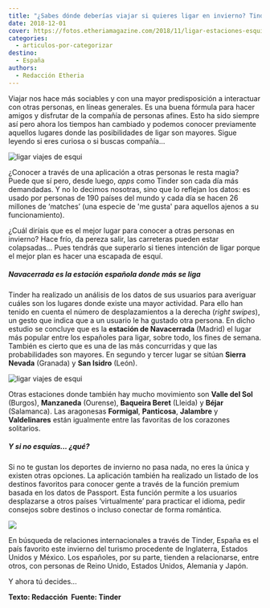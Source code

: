 ```yaml
---
title: "¿Sabes dónde deberías viajar si quieres ligar en invierno? Tinder, sí!"
date: 2018-12-01
cover: https://fotos.etheriamagazine.com/2018/11/ligar-estaciones-esqui.jpg
categories: 
  - articulos-por-categorizar
destino: 
  - España
authors: 
  - Redacción Etheria
---
```


Viajar nos hace más sociables y con una mayor predisposición a interactuar con otras personas, en líneas generales. Es una buena fórmula para hacer amigos y disfrutar de la compañía de personas afines. Esto ha sido siempre así pero ahora los tiempos han cambiado y podemos conocer previamente aquellos lugares donde las posibilidades de ligar son mayores. Sigue leyendo si eres curiosa o si buscas compañía...

![ligar viajes de esqui](https://fotos.etheriamagazine.com/2018/11/ligar-estaciones-esqui.jpg)

¿Conocer a través de una aplicación a otras personas le resta magia? Puede que sí pero, desde luego, _apps_ como Tinder son cada día más demandadas. Y no lo decimos nosotras, sino que lo reflejan los datos: es usado por personas de 190 países del mundo y cada día se hacen 26 millones de ‘matches’ (una especie de 'me gusta' para aquellos ajenos a su funcionamiento).

¿Cuál diríais que es el mejor lugar para conocer a otras personas en invierno? Hace frío, da pereza salir, las carreteras pueden estar colapsadas... Pues tendrás que superarlo si tienes intención de ligar porque el mejor plan es hacer una escapada de esquí.

##### Navacerrada es la estación española donde más se liga

Tinder ha realizado un análisis de los datos de sus usuarios para averiguar cuáles son los lugares donde existe una mayor actividad. Para ello han tenido en cuenta el número de desplazamientos a la derecha (_right swipes_), un gesto que indica que a un usuario le ha gustado otra persona. En dicho estudio se concluye que es la **estación de Navacerrada** (Madrid) el lugar más popular entre los españoles para ligar, sobre todo, los fines de semana. También es cierto que es una de las más concurridas y que las probabilidades son mayores. En segundo y tercer lugar se sitúan **Sierra Nevada** (Granada) y **San Isidro** (León).

![ligar viajes de esqui](https://fotos.etheriamagazine.com/2018/11/ligar-estaciones-esqui-2.jpg)

Otras estaciones donde también hay mucho movimiento son **Valle del Sol** (Burgos), **Manzaneda** (Ourense), **Baqueira Beret** (Lleida) y **Béjar** (Salamanca). Las aragonesas **Formigal**, **Panticosa**, **Jalambre** y **Valdelinares** están igualmente entre las favoritas de los corazones solitarios.

##### Y si no esquías... ¿qué?

Si no te gustan los deportes de invierno no pasa nada, no eres la única y existen otras opciones. La aplicación también ha realizado un listado de los destinos favoritos para conocer gente a través de la función premium basada en los datos de Passport. Esta función permite a los usuarios desplazarse a otros países ‘virtualmente’ para practicar el idioma, pedir consejos sobre destinos o incluso conectar de forma romántica.

![](https://fotos.etheriamagazine.com/2018/11/ligar-estaciones-esqui-3.jpg)

En búsqueda de relaciones internacionales a través de Tinder, España es el país favorito este invierno del turismo procedente de Inglaterra, Estados Unidos y México. Los españoles, por su parte, tienden a relacionarse, entre otros, con personas de Reino Unido, Estados Unidos, Alemania y Japón.

Y ahora tú decides...

**Texto: Redacción  Fuente: Tinder**
